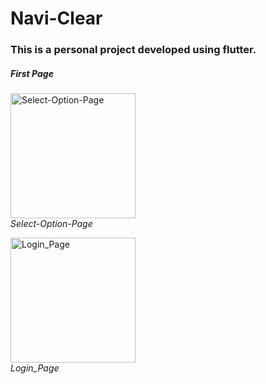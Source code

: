 # Navi-Clear

### This is a personal project developed using flutter.

##### First Page
<p>
  <img alt="Select-Option-Page" src="https://user-images.githubusercontent.com/85009979/161408641-acfaa9e2-9224-4928-ac3f-c7da39e11374.png" width="200">
  <br>
    <em>Select-Option-Page</em>
</p>


<p>
  <img alt="Login_Page" src="https://user-images.githubusercontent.com/85009979/161411575-5ef8bb2f-2ceb-4025-b8e6-3ff5ab623e4b.png" width="200">
  <br>
    <em>Login_Page</em>
</p>
